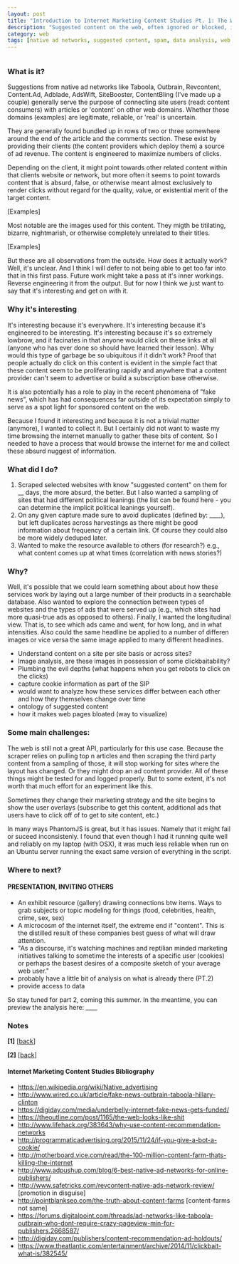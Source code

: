 ```yaml
---
layout: post
title: "Introduction to Internet Marketing Content Studies Pt. 1: The Web is (still) not an API"
description: "Suggested content on the web, often ignored or blocked, is both ubiquitous and invisible. Information can take on a different value when aggregated and presented outside of its original context. This post details how I originally sought to take on the collection, analysis, and showcasing those clickbait, suggested content articles that accompany most commercial, high traffic web sites. What I found out is how fragile, bloated, and unpredictable the web is and how it is not anything close to an API if you seek to handle its content like structured data."
category: web
tags: [native ad networks, suggested content, spam, data analysis, web archiving]
---
```


<figure>
<img class="blog-post" src="" alt=""/><figcaption></figcaption></figure>

### What is it?

Suggestions from native ad networks like Taboola, Outbrain, Revcontent, Content.Ad, Adblade, AdsWift, SiteBooster, ContentBling (I've made up a couple) generally serve the purpose of connecting site users (read: content consumers) with articles or 'content' on other web domains. Whether those domains (examples) are legitimate, reliable, or 'real' is uncertain. 

They are generally found bundled up in rows of two or three somewhere around the end of the article and the comments section. These exist by providing their clients (the content providers which deploy them) a source of ad revenue. The content is engineered to maximize numbers of clicks.

Depending on the client, it might point towards other related content within that clients website or network, but more often it seems to point towards content that is absurd, false, or otherwise meant almost exclusively to render clicks without regard for the quality, value, or existential merit of the target content.

[Examples]

Most notable are the images used for this content. They migth be titilating, bizarre, nightmarish, or otherwise completely unrelated to their titles.

[Examples]

But these are all observations from the outside. How does it actually work? Well, it's unclear. And I think I will defer to not being able to get too far into that in this first pass. Future work might take a pass at it's inner workings. Reverse engineering it from the output. But for now I think we just want to say that it's interesting and get on with it.

### Why it's interesting

It's interesting because it's everywhere. It's interesting because it's engineered to be interesting. It's interesting because it's so extremely lowbrow, and it facinates in that anyone would click on these links at all (anyone who has ever done so should have learned their lesson). Why would this type of garbage be so ubiquitous if it didn't work? Proof that people actually do click on this content is evident in the simple fact that these content seem to be proliferating rapidly and anywhere that a content provider can't seem to advertise or build a subscription base otherwise. 

It is also potentially has a role to play in the recent phenomena of "fake news", which has had consequences far outside of its expectation simply to serve as a spot light for sponsored content on the web.  

Because I found it interesting and because it is not a trivial matter (anymore), I wanted to collect it. But I certainly did not want to waste my time browsing the internet manually to gather these bits of content. So I needed to have a process that would browse the internet for me and collect these absurd nuggest of information. 

### What did I do?

1. Scraped selected websites with know "suggested content" on them for __ days, the more absurd, the better. But I also wanted a sampling of sites that had different political leanings (the list can be found here - you can determine the implicit political leanings yourself). 
2. On any given capture made sure to avoid duplicates (defined by: ____), but left duplicates across harvestings as there might be good information about frequency of a certain link. Of course they could also be more widely deduped later.
3. Wanted to make the resource available to others (for research?) e.g., what content comes up at what times (correlation with news stories?)

### Why?

Well, it's possible that we could learn something about about how these services work by laying out a large number of their products in a searchable database. Also wanted to explore the connection between types of websites and the types of ads that were served up (e.g., which sites had more quasi-true ads as opposed to others). Finally, I wanted the longitudinal view. That is, to see which ads came and went, for how long, and in what intensities. Also could the same headline be applied to a number of differen images or vice versa the same image applied to many different headlines.

- Understand content on a site per site basis or across sites?
- Image analysis, are these images in possession of some clickbaitability?
- Plumbing the evil depths (what happens when you get robots to click on the clicks)
- capture cookie information as part of the SIP
- would want to analyze how these services differ between each other and how they themselves change over time
- ontology of suggested content
- how it makes web pages bloated (way to visualize)

### Some main challenges:

The web is still not a great API, particularly for this use case. Because the scraper relies on pulling top n articles and then scraping the third party content from a sampling of those, it will stop working for sites where the layout has changed. Or they might drop an ad content provider. All of these things might be tested for and logged properly. But to some extent, it's not worth that much effort for an experiment like this.

Sometimes they change their marketing strategy and the site begins to show the user overlays (subscribe to get this content, additional ads that users have to click off of to get to site content, etc.)

In many ways PhantomJS is great, but it has issues. Namely that it might fail or suceed inconsistenly. I found that even though I had it running quite well and reliably on my laptop (with OSX), it was much less reliable when run on an Ubuntu server running the exact same version of everything in the script.


### Where to next?

#### PRESENTATION, INVITING OTHERS
- An exhibit resource (gallery) drawing connections btw items. Ways to grab subjects or topic modeling for things (food, celebrities, health, crime, sex, sex)
- A microcosm of the internet itself, the extreme end if "content". This is the distilled result of these companies best guess of what will draw attention.
- "As a discourse, it's watching machines and reptilian minded marketing initiatives talking to sometime the interests of a specific user (cookies) or perhaps the basest desires of a composite sketch of your average web user."
- probably have a little bit of analysis on what is already there (PT.2)
- provide access to data

So stay tuned for part 2, coming this summer. In the meantime, you can preview the analysis here: ____



### Notes
<section id="notes"/>
<b>[1]</b> [<a href="#back_1">back</a>]

<b>[2]</b> [<a href="#back_2">back</a>]



#### Internet Marketing Content Studies Bibliography

- https://en.wikipedia.org/wiki/Native_advertising
- http://www.wired.co.uk/article/fake-news-outbrain-taboola-hillary-clinton
- https://digiday.com/media/underbelly-internet-fake-news-gets-funded/
- https://theoutline.com/post/1165/the-web-looks-like-shit
- http://www.lifehack.org/383643/why-use-content-recommendation-networks
- http://programmaticadvertising.org/2015/11/24/if-you-give-a-bot-a-cookie/
- http://motherboard.vice.com/read/the-100-million-content-farm-thats-killing-the-internet
- http://www.adpushup.com/blog/6-best-native-ad-networks-for-online-publishers/
- http://www.safetricks.com/revcontent-native-ads-network-review/ [promotion in disguise]
- http://pointblankseo.com/the-truth-about-content-farms [content-farms not same]
- https://forums.digitalpoint.com/threads/ad-networks-like-taboola-outbrain-who-dont-require-crazy-pageview-min-for-publishers.2668587/
- http://digiday.com/publishers/content-recommendation-ad-holdouts/
- https://www.theatlantic.com/entertainment/archive/2014/11/clickbait-what-is/382545/

